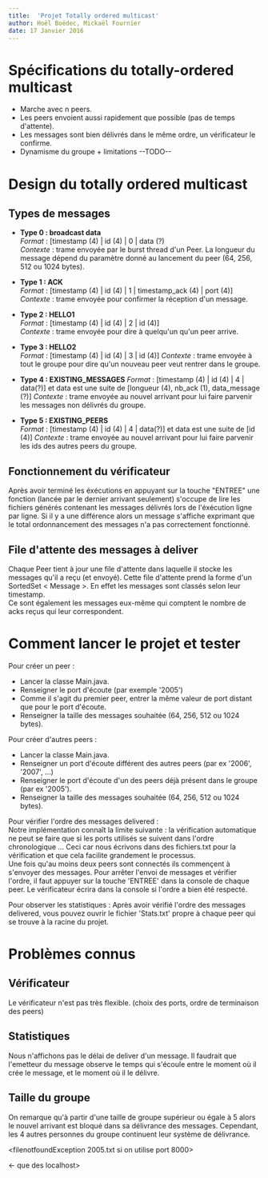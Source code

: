 ```yaml
---
title:  'Projet Totally ordered multicast'
author: Hoël Boëdec, Mickaël Fournier
date: 17 Janvier 2016
---
```


# Spécifications du totally-ordered multicast
- Marche avec n peers.
- Les peers envoient aussi rapidement que possible (pas de temps d'attente).
- Les messages sont bien délivrés dans le même ordre, un vérificateur le confirme.
- Dynamisme du groupe + limitations --TODO--

# Design du totally ordered multicast
## Types de messages
- **Type 0 : broadcast data**  
*Format* : [timestamp (4) | id (4) | 0 | data (?)  
*Contexte* : trame envoyée par le burst thread d'un Peer. La longueur du message dépend du paramètre donné au lancement du peer (64, 256, 512 ou 1024 bytes).

- **Type 1 : ACK**  
*Format* : [timestamp (4) | id (4) | 1 | timestamp_ack (4) | port (4)]  
*Contexte* : trame envoyée pour confirmer la réception d'un message.

- **Type 2 : HELLO1**  
*Format* : [timestamp (4) | id (4) | 2 | id (4)]  
*Contexte* : trame envoyée pour dire à quelqu'un qu'un peer arrive.

- **Type 3 : HELLO2**  
*Format* : [timestamp (4) | id (4) | 3 | id (4)]
*Contexte* : trame envoyée à tout le groupe pour dire qu'un nouveau peer veut rentrer dans le groupe.

- **Type 4 : EXISTING_MESSAGES**
*Format* : [timestamp (4) | id (4) | 4 | data(?)] et data est une suite de [longueur (4), nb_ack (1), data_message (?)]
*Contexte* : trame envoyée au nouvel arrivant pour lui faire parvenir les messages non délivrés du groupe.

- **Type 5 : EXISTING_PEERS**  
*Format* : [timestamp (4) | id (4) | 4 | data(?)] et data est une suite de [id (4)]
*Contexte* : trame envoyée au nouvel arrivant pour lui faire parvenir les ids des autres peers du groupe.

## Fonctionnement du vérificateur
Après avoir terminé les éxécutions en appuyant sur la touche "ENTREE" une fonction (lancée par le dernier arrivant seulement) s'occupe de lire les fichiers générés contenant les messages délivrés lors de l'éxécution ligne par ligne. Si il y a une différence alors un message s'affiche exprimant que le total ordonnancement des messages n'a pas correctement fonctionné.

## File d'attente des messages à deliver
Chaque Peer tient à jour une file d'attente dans laquelle il stocke les messages qu'il a reçu (et envoyé). Cette file d'attente prend la forme d'un SortedSet < Message >. En effet les messages sont classés selon leur timestamp.  
Ce sont également les messages eux-même qui comptent le nombre de acks reçus qui leur correspondent.

# Comment lancer le projet et tester
Pour créer un peer :
- Lancer la classe Main.java.
- Renseigner le port d'écoute (par exemple '2005')
- Comme il s'agit du premier peer, entrer la même valeur de port distant que pour le port d'écoute.
- Renseigner la taille des messages souhaitée (64, 256, 512 ou 1024 bytes).

Pour créer d'autres peers :
- Lancer la classe Main.java.
- Renseigner un port d'écoute différent des autres peers (par ex '2006', '2007', ...)
- Renseigner le port d'écoute d'un des peers déjà présent dans le groupe (par ex '2005').
- Renseigner la taille des messages souhaitée (64, 256, 512 ou 1024 bytes).

Pour vérifier l'ordre des messages delivered :  
Notre implémentation connaît la limite suivante : la vérification automatique ne peut se faire que si les ports utilisés se suivent dans l'ordre chronologique ... Ceci car nous écrivons dans des fichiers.txt pour la vérification et que cela facilite grandement le processus.  
Une fois qu'au moins deux peers sont connectés ils commençent à s'envoyer des messages. Pour arrêter l'envoi de messages et vérifier l'ordre, il faut appuyer sur la touche 'ENTREE' dans la console de chaque peer. Le vérificateur écrira dans la console si l'ordre a bien été respecté.

Pour observer les statistiques :
Après avoir vérifié l'ordre des messages delivered, vous pouvez ouvrir le fichier 'Stats.txt' propre à chaque peer qui se trouve à la racine du projet.


# Problèmes connus
## Vérificateur
Le vérificateur n'est pas très flexible. (choix des ports, ordre de terminaison des peers)

## Statistiques
Nous n'affichons pas le délai de deliver d'un message. Il faudrait que l'emetteur du message observe le temps qui s'écoule entre le moment où il crée le message, et le moment où il le délivre.

## Taille du groupe
On remarque qu'à partir d'une taille de groupe supérieur ou égale à 5 alors le nouvel arrivant est bloqué dans sa délivrance des messages. Cependant, les 4 autres personnes du groupe continuent leur système de délivrance.



<filenotfoundException 2005.txt si on utilise port 8000>

<The design of your fault-tolerant totally-ordered multicast>
<Where are the main entry points (classes, methods) in the code>
<The overall class design of your implementation>
<Other main points that are important in order to understand your code>
  <- que des localhost>
<stats : bandwidth et delai ??>
<Message.java l.43 format ???>
<burst mode : les peers doivent envoyer le plus rapidement possible>
<Verifier si il y a des try catch qui n exit pas : incorrect >

